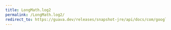 ```yaml
---
title: LongMath.log2
permalink: /LongMath.log2/
redirect_to: https://guava.dev/releases/snapshot-jre/api/docs/com/google/common/math/LongMath.html#log2-long-java.math.RoundingMode-
---
```

